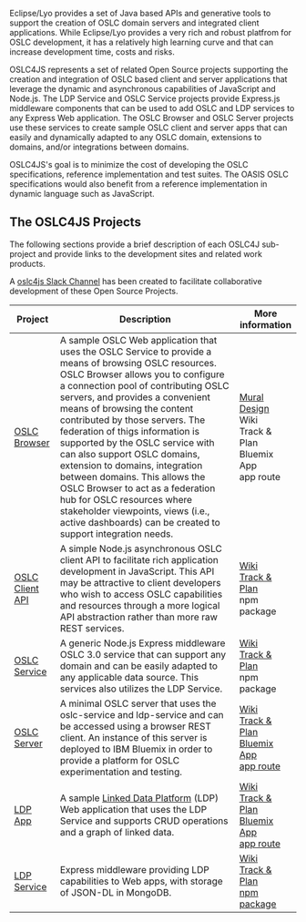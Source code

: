 Eclipse/Lyo provides a set of Java based APIs and generative tools to support the creation of OSLC domain servers and integrated client applications. While Eclipse/Lyo provides a very rich and robust platfrom for OSLC development, it has a relatively high learning curve and that can increase development time, costs and risks. 

OSLC4JS represents a set of related Open Source projects supporting the creation and integration of OSLC based client and server applications that leverage the dynamic and asynchronous capabilities of JavaScript and Node.js. The LDP Service and OSLC Service projects provide Express.js middleware components that can be used to add OSLC and LDP services to any Express Web application. The OSLC Browser and OSLC Server projects use these services to create sample OSLC client and server apps that can easily and dynamically adapted to any OSLC domain, extensions to domains, and/or integrations between domains. 

OSLC4JS's goal is to minimize the cost of developing the OSLC specifications, reference implementation and test suites. The OASIS OSLC specifications would also benefit from a reference implementation in dynamic language such as JavaScript. 

## The OSLC4JS Projects

The following sections provide a brief description of each OSLC4J sub-project and provide links to the development sites and related work products.

A [oslc4js Slack Channel](https://openintegrations.slack.com/archives/oslc4js) has been created to facilitate collaborative development of these Open Source Projects.

 Project | Description | More information   
 ------- | ----------- | ----------------
[OSLC Browser]() | A sample OSLC Web application that uses the OSLC Service to provide a means of browsing OSLC resources. OSLC Browser allows you to configure a connection pool of contributing OSLC servers, and provides a convenient means of browsing the content contributed by those servers. The federation of thigs information is supported by the OSLC service with can also support OSLC domains, extension to domains, integration between domains. This allows the OSLC Browser to act as a federation hub for OSLC resources where stakeholder viewpoints, views (i.e., active dashboards) can be created to support integration needs. | [Mural Design](https://app.mural.ly/t/ibm14/m/ibm14/1452806819730)<br>Wiki<br>Track & Plan<br>Bluemix App<br>app route
[OSLC Client API](https://github.com/OSLC/oslc-client) | A simple Node.js asynchronous OSLC client API to facilitate rich application development in JavaScript. This API may be attractive to client developers who wish to access OSLC capabilities and resources through a more logical API abstraction rather than more raw REST services. | [Wiki](https://github.com/OSLC/oslc-client/wiki)<br>[Track & Plan](https://hub.jazz.net/project/jamsden/oslc-client/track)<br>npm package 
[OSLC Service](https://github.com/OSLC/oslc-service) | A generic Node.js Express middleware OSLC 3.0 service that can support any domain and can be easily adapted to any applicable data source. This services also utilizes the LDP Service. | [ Wiki](https://github.com/OSLC/oslc-service/wiki)<br>[Track & Plan](https://hub.jazz.net/project/jamsden/oslc-service/track)<br>npm package
[OSLC Server](https://github.com/OSLC/oslc-server) | A minimal OSLC server that uses the oslc-service and ldp-service and can be accessed using a browser REST client. An instance of this server is deployed to IBM Bluemix in order to provide a platform for OSLC experimentation and testing. | [Wiki](https://github.com/OSLC/oslc-server/wiki)<br>[Track & Plan](https://hub.jazz.net/project/jamsden/oslc-server/track)<br>[Bluemix App](https://console.ng.bluemix.net/?direct=classic/#/resources/appGuid=08af38ec-37f9-4138-9fb6-3775bb56f27e&orgGuid=c4aaef36-b968-446f-9e72-d26046d28c9a&spaceGuid=b07e4db6-9a60-4423-b233-873e6e443fd6)<br>[app route](http://oslc-server.mybluemix.net)
[LDP App](https://github.com/OSLC/ldp-app) | A sample [Linked Data Platform](https://www.w3.org/TR/2015/REC-ldp-20150226/) (LDP) Web application that uses the LDP Service and supports CRUD operations and a graph of linked data. | [Wiki](https://github.com/OSLC/ldp-app/wiki)<br>[Track & Plan](https://hub.jazz.net/project/jamsden/ldp-app/track)<br>[Bluemix App](https://console.ng.bluemix.net/?direct=classic/#/resources/appGuid=f9ff4bb4-2732-4e99-86e8-613fafe67d53&orgGuid=c4aaef36-b968-446f-9e72-d26046d28c9a&spaceGuid=b07e4db6-9a60-4423-b233-873e6e443fd6)<br>[app route](http://ldp-app.mybluemix.net/)
[LDP Service](https://github.com/OSLC/ldp-service) | Express middleware providing LDP capabilities to Web apps, with storage of JSON-DL in MongoDB. | [Wiki](https://github.com/OSLC/ldp-service/wiki)<br>[Track & Plan](https://hub.jazz.net/project/jamsden/ldp-service/track)<br>[npm package](https://www.npmjs.com/package/ldp-service)


